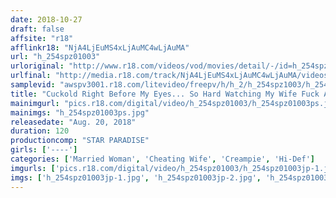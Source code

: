 ```yaml
---
date: 2018-10-27
draft: false
affsite: "r18"
afflinkr18: "NjA4LjEuMS4xLjAuMC4wLjAuMA"
url: "h_254spz01003"
urloriginal: "http://www.r18.com/videos/vod/movies/detail/-/id=h_254spz01003"
urlfinal: "http://media.r18.com/track/NjA4LjEuMS4xLjAuMC4wLjAuMA/videos/vod/movies/detail/-/id=h_254spz01003"
samplevid: "awspv3001.r18.com/litevideo/freepv/h/h_2/h_254spz1003/h_254spz1003_dmb_w.mp4"
title: "Cuckold Right Before My Eyes... So Hard Watching My Wife Fuck Another Man's Cock With Her Hips!!"
mainimgurl: "pics.r18.com/digital/video/h_254spz01003/h_254spz01003ps.jpg"
mainimgs: "h_254spz01003ps.jpg"
releasedate: "Aug. 20, 2018"
duration: 120
productioncomp: "STAR PARADISE"
girls: ['----']
categories: ['Married Woman', 'Cheating Wife', 'Creampie', 'Hi-Def']
imgurls: ['pics.r18.com/digital/video/h_254spz01003/h_254spz01003jp-1.jpg', 'pics.r18.com/digital/video/h_254spz01003/h_254spz01003jp-2.jpg', 'pics.r18.com/digital/video/h_254spz01003/h_254spz01003jp-3.jpg', 'pics.r18.com/digital/video/h_254spz01003/h_254spz01003jp-4.jpg', 'pics.r18.com/digital/video/h_254spz01003/h_254spz01003jp-5.jpg', 'pics.r18.com/digital/video/h_254spz01003/h_254spz01003jp-6.jpg', 'pics.r18.com/digital/video/h_254spz01003/h_254spz01003jp-7.jpg', 'pics.r18.com/digital/video/h_254spz01003/h_254spz01003jp-8.jpg', 'pics.r18.com/digital/video/h_254spz01003/h_254spz01003jp-9.jpg', 'pics.r18.com/digital/video/h_254spz01003/h_254spz01003jp-10.jpg', 'pics.r18.com/digital/video/h_254spz01003/h_254spz01003jp-11.jpg', 'pics.r18.com/digital/video/h_254spz01003/h_254spz01003jp-12.jpg', 'pics.r18.com/digital/video/h_254spz01003/h_254spz01003jp-13.jpg', 'pics.r18.com/digital/video/h_254spz01003/h_254spz01003jp-14.jpg', 'pics.r18.com/digital/video/h_254spz01003/h_254spz01003jp-15.jpg', 'pics.r18.com/digital/video/h_254spz01003/h_254spz01003jp-16.jpg', 'pics.r18.com/digital/video/h_254spz01003/h_254spz01003jp-17.jpg', 'pics.r18.com/digital/video/h_254spz01003/h_254spz01003jp-18.jpg', 'pics.r18.com/digital/video/h_254spz01003/h_254spz01003jp-19.jpg', 'pics.r18.com/digital/video/h_254spz01003/h_254spz01003jp-20.jpg']
imgs: ['h_254spz01003jp-1.jpg', 'h_254spz01003jp-2.jpg', 'h_254spz01003jp-3.jpg', 'h_254spz01003jp-4.jpg', 'h_254spz01003jp-5.jpg', 'h_254spz01003jp-6.jpg', 'h_254spz01003jp-7.jpg', 'h_254spz01003jp-8.jpg', 'h_254spz01003jp-9.jpg', 'h_254spz01003jp-10.jpg', 'h_254spz01003jp-11.jpg', 'h_254spz01003jp-12.jpg', 'h_254spz01003jp-13.jpg', 'h_254spz01003jp-14.jpg', 'h_254spz01003jp-15.jpg', 'h_254spz01003jp-16.jpg', 'h_254spz01003jp-17.jpg', 'h_254spz01003jp-18.jpg', 'h_254spz01003jp-19.jpg', 'h_254spz01003jp-20.jpg']
---
```

